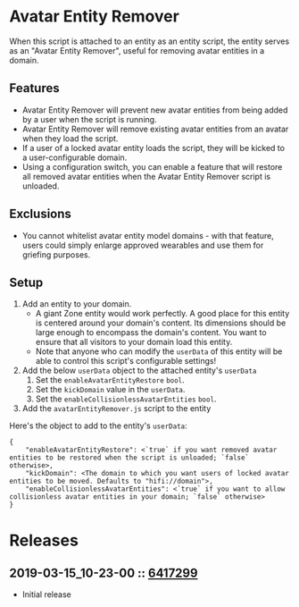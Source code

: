 # Avatar Entity Remover
When this script is attached to an entity as an entity script, the entity serves as an "Avatar Entity Remover", useful for removing avatar entities in a domain.

## Features
- Avatar Entity Remover will prevent new avatar entities from being added by a user when the script is running.
- Avatar Entity Remover will remove existing avatar entities from an avatar when they load the script.
- If a user of a locked avatar entity loads the script, they will be kicked to a user-configurable domain.
- Using a configuration switch, you can enable a feature that will restore all removed avatar entities when the Avatar Entity Remover script is unloaded.

## Exclusions
- You cannot whitelist avatar entity model domains - with that feature, users could simply enlarge approved wearables and use them for griefing purposes.

## Setup
1. Add an entity to your domain.
    - A giant Zone entity would work perfectly. A good place for this entity is centered around your domain's content. Its dimensions should be large enough to encompass the domain's content. You want to ensure that all visitors to your domain load this entity.
    - Note that anyone who can modify the `userData` of this entity will be able to control this script's configurable settings!
2. Add the below `userData` object to the attached entity's `userData`
    1. Set the `enableAvatarEntityRestore` `bool`.
    2. Set the `kickDomain` value in the `userData`.
    3. Set the `enableCollisionlessAvatarEntities` `bool`.
3. Add the `avatarEntityRemover.js` script to the entity

Here's the object to add to the entity's `userData`:
```
{
    "enableAvatarEntityRestore": <`true` if you want removed avatar entities to be restored when the script is unloaded; `false` otherwise>,
    "kickDomain": <The domain to which you want users of locked avatar entities to be moved. Defaults to "hifi://domain">,
    "enableCollisionlessAvatarEntities": <`true` if you want to allow collisionless avatar entities in your domain; `false` otherwise>
}
```

# Releases

## 2019-03-15_10-23-00 :: [6417299](https://github.com/highfidelity/hifi-content/commit/6417299)
- Initial release